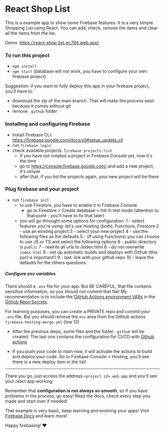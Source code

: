 # React Shop List

This is a example app to show some Firebase features. It is a very simple Shopping List using React. You can add, check, remove the items and clear all the items from the list.

Demo: https://react-shop-list-ec784.web.app/

### To run this project
- `npm install`
- `npm start` (database will not work, you have to configure your own firebase project)

Suggestion: if you want to fully deploy this app in your firebase project, you'll have to:
- download the zip of the main branch. That will make the process easir because it comes without git
- remove `.github` folder 

### Installing and configuring Firebase
- Install Firebase CLI: https://firebase.google.com/docs/cli#setup_update_cli
- run `firebase login`
- check available projects: `firebase projects:list`
    - if you have not created a project in Firebase Console yet, now it's the time
    - go to https://console.firebase.google.com/ and add a new project, it's simple
    - after that, if you list the projects again, your new project will be there

### Plug firebase and your project
- run `firebase init`
    - to use Firestore, you have to enable it in Firebase Console
        - go to Firestore > Create database > Init in test mode (attention to that point - you'll have to fix that later)
    - you will go throught some options for configuration:
        1 - select features you're using: let's use Hosting (both), Functions, Firestore
        2 - use an existing project
        3 - select your new project
        4 - use the following files as the defaults
        5 - (if using Functions) you can choose to use JS or TS and select the following options
        6 - public directory is `public`
        7 - rewrite all urls to /index.html
        8 - do not overwrite `index.html`
        8 - set up automatic builds and deploys with Github (this part is important!)
        9 - last: link with your github repo
        10 - leave the defaults for the others questions

##### Configure env variables
 There should a `.env` file for your app. But *BE CAREFUL*, that file contains sensitive information, so you should not commit that file!
 My recommendation is to include the [GitHub Actions environment VARs](https://docs.github.com/en/actions/reference/environment-variables) in the [Github Repo Secrets](https://docs.github.com/en/actions/reference/encrypted-secrets).

 For learning purposes, you can create a PRIVATE repo and commit your `.env` file. But you should remove the `env` area from the GitHub actions `firebase-hosting-merge.yml` (line 12)

- After the previous steps, some files and the folder `.github` will be created. The last one contains the configuration for CI/CD with [Github actions](https://github.com/features/actions)

- If you push your code to main now, it will activate the actions to build and deploy your code. Go to Firebase Console > Hosting, you'll see there is a new deploy item in the list!

---
There you go, just access the address `<project id>.web.app` and you'll see your react app working.

Remember that __configuration is not always so smooth__, so if you have problems in the process, go easy! Read the docs, check every step you made and start over if needed!

That example is very basic, keep learning and evolving your apps! Visit [Firebase Docs](https://firebase.google.com/docs) and learn more!

Happy firebasing! :heart: